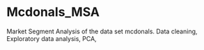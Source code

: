 # Mcdonals_MSA
Market Segment Analysis of the data set mcdonals. Data cleaning, Exploratory data analysis, PCA, 
